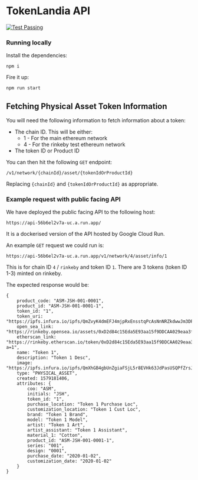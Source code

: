 # TokenLandia API

[![Test Passing](https://github.com/blockrockettech/tokenlandia-api/workflows/Test%20Runner/badge.svg)](https://github.com/blockrockettech/tokenlandia-api/actions)

### Running locally
Install the dependencies: 

    npm i

Fire it up:

    npm run start
    
## Fetching Physical Asset Token Information
You will need the following information to fetch information about a token:
- The chain ID. This will be either:
    - 1 - For the main ethereum network
    - 4 - For the rinkeby test ethereum network
- The token ID or Product ID

You can then hit the following `GET` endpoint:

    /v1/network/{chainId}/asset/{tokenIdOrProductId}
    
Replacing `{chainId}` and `{tokenIdOrProductId}` as appropriate.

### Example request with public facing API
We have deployed the public facing API to the following host:

    https://api-56b6el2v7a-uc.a.run.app/
    
It is a dockerised version of the API hosted by Google Cloud Run.
 
An example `GET` request we could run is:

    https://api-56b6el2v7a-uc.a.run.app/v1/network/4/asset/info/1
    
This is for chain ID `4` / `rinkeby` and token ID `1`. There are 3 tokens (token ID 1-3) minted on rinkeby.

The expected response would be:

    {
        product_code: "ASM-JSH-001-0001",
        product_id: "ASM-JSH-001-0001-1",
        token_id: "1",
        token_uri: "https://ipfs.infura.io/ipfs/QmZvyK4dmEFJ4mjpRxEnsstqPcAsNnNRZkdwwJm3DPpTnr",
        open_sea_link: "https://rinkeby.opensea.io/assets/0xD2d84c15Eda5E93aa15f9DDCAA029eaa3f524aDa/1",
        etherscan_link: "https://rinkeby.etherscan.io/token/0xD2d84c15Eda5E93aa15f9DDCAA029eaa3f524aDa?a=1",
        name: "Token 1",
        description: "Token 1 Desc",
        image: "https://ipfs.infura.io/ipfs/QmXhGB4gbUnZgiaFSjL5r8EVHk63JdPasUSQPfZrsJ2cGf",
        type: "PHYSICAL_ASSET",
        created: 1579181406,
        attributes: {
            coo: "ASM",
            initials: "JSH",
            token_id: "1",
            purchase_location: "Token 1 Purchase Loc",
            customization_location: "Token 1 Cust Loc",
            brand: "Token 1 Brand",
            model: "Token 1 Model",
            artist: "Token 1 Art",
            artist_assistant: "Token 1 Assistant",
            material_1: "Cotton",
            product_id: "ASM-JSH-001-0001-1",
            series: "001",
            design: "0001",
            purchase_date: "2020-01-02",
            customization_date: "2020-01-02"
        }
    }
